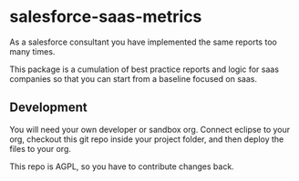 salesforce-saas-metrics
=======================

As a salesforce consultant you have implemented the same reports too many times.

This package is a cumulation of best practice reports and logic for saas companies so that you can start from a baseline focused on saas.

Development
-----------

You will need your own developer or sandbox org.  Connect eclipse to your org, checkout this git repo inside your project folder, and then deploy the files to your org.

This repo is AGPL, so you have to contribute changes back.

